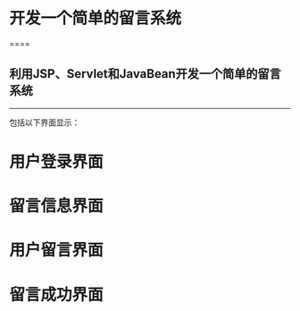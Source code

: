 # 开发一个简单的留言系统
====
## 利用JSP、Servlet和JavaBean开发一个简单的留言系统
----
包括以下界面显示：

# 用户登录界面
# 留言信息界面
# 用户留言界面
# 留言成功界面

